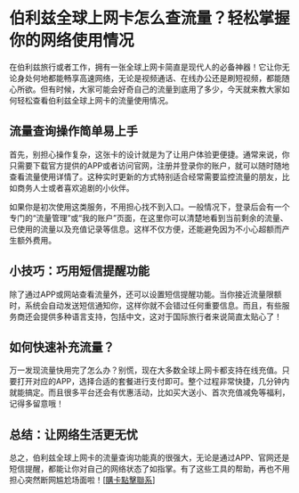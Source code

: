 # 伯利兹全球上网卡怎么查流量？轻松掌握你的网络使用情况

在伯利兹旅行或者工作，拥有一张全球上网卡简直是现代人的必备神器！它让你无论身处何地都能畅享高速网络，无论是视频通话、在线办公还是刷短视频，都能随心所欲。但有时候，大家可能会好奇自己的流量到底用了多少，今天就来教大家如何轻松查看伯利兹全球上网卡的流量使用情况。

## 流量查询操作简单易上手

首先，别担心操作复杂，这张卡的设计就是为了让用户体验更便捷。通常来说，你只需要下载官方提供的APP或者访问官网，注册并登录你的账户，就可以随时随地查看流量使用详情了。这种实时更新的方式特别适合经常需要监控流量的朋友，比如商务人士或者喜欢追剧的小伙伴。

如果你是初次使用这类服务，不用担心找不到入口。一般情况下，登录后会有一个专门的“流量管理”或“我的账户”页面，在这里你可以清楚地看到当前剩余的流量、已使用的流量以及充值记录等信息。这样不仅方便，还能避免因为不小心超额而产生额外费用。

## 小技巧：巧用短信提醒功能

除了通过APP或网站查看流量外，还可以设置短信提醒功能。当你接近流量限额时，系统会自动发送短信通知你，这样你就不会错过任何重要信息。而且，有些服务商还会提供多种语言支持，包括中文，这对于国际旅行者来说简直太贴心了！

## 如何快速补充流量？

万一发现流量快用完了怎么办？别慌，现在大多数全球上网卡都支持在线充值。只要打开对应的APP，选择合适的套餐进行支付即可。整个过程非常快捷，几分钟内就能搞定。而且很多平台还会有优惠活动，比如买大送小、首次充值减免等福利，记得多留意哦！

## 总结：让网络生活更无忧

总之，伯利兹全球上网卡的流量查询功能真的很强大，无论是通过APP、官网还是短信提醒，都能让你对自己的网络状态了如指掌。有了这些工具的帮助，再也不用担心突然断网尴尬场面啦！[[購卡點擊聯系](https://t.me/s/esim1088)]